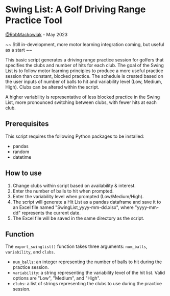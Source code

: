 # Swing List: A Golf Driving Range Practice Tool

[@RobMackowiak](https://twitter.com/RobMackowiak) - May 2023

~~ Still in-development, more motor learning integration coming, but useful as a start ~~

This basic script generates a driving range practice session for golfers that specifies the clubs and number of hits for each club. The goal of the Swing List is to follow motor learning principles to produce a more useful practice session than constant, blocked practice. The schedule is created based on the user inputs of number of balls to hit and variability level (Low, Medium, High). Clubs can be altered within the script.

A higher variability is representative of less blocked practice in the Swing List, more pronounced switching between clubs, with fewer hits at each club. 

## Prerequisites
This script requires the following Python packages to be installed:
- pandas
- random
- datetime

## How to use
1. Change clubs within script based on availability & interest.
2. Enter the number of balls to hit when prompted.
3. Enter the variability level when prompted (Low/Medium/High).
4. The script will generate a Hit List as a pandas dataframe and save it to an Excel file named "SwingList_yyyy-mm-dd.xlsx", where "yyyy-mm-dd" represents the current date.
5. The Excel file will be saved in the same directory as the script.

## Function
The `export_swinglist()` function takes three arguments: `num_balls`, `variability`, and `clubs`. 
- `num_balls`: an integer representing the number of balls to hit during the practice session.
- `variability`: a string representing the variability level of the hit list. Valid options are "Low", "Medium", and "High".
- `clubs`: a list of strings representing the clubs to use during the practice session.
